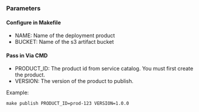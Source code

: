 ### Parameters

#### Configure in Makefile
- NAME: Name of the deployment product
- BUCKET: Name of the s3 artifact bucket

#### Pass in Via CMD
- PRODUCT_ID: The product id from service catalog. You must first create the product.
- VERSION: The version of the product to publish.

Example:
```shell
make publish PRODUCT_ID=prod-123 VERSION=1.0.0
```


